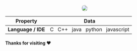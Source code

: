 <!--   my-icons -->
<p align="center">
    <a href="https://github.com/zxionf"><img style="width: 20px; height: 20px; border-radius: 50%;" src="https://zxionf.github.io/zxionf/110237168.png"></a>
    <!-- <a href="https://www.linkedin.com/in/zxionf"><img style="width: 20px; height: 20px; border-radius: 50%;" src="https://zxionf.github.io/zxionf/linkedin.png"></a> -->
</p>

| Property               | Data                                   |
|------------------------|----------------------------------------|
| **Language / IDE**     | C &nbsp; C++ &nbsp; java &nbsp; python &nbsp; javascript            |


<!--   GitHub stats graph 
### 📈 GitHub Activity Graph:
-->
<!--   green snake 
![BEPb's github activity graph](https://raw.githubusercontent.com/BEPb/BEPb/output/github-contribution-grid-snake.svg)
-->
<!-- dark snake 
![BEPb's github activity graph](https://raw.githubusercontent.com/BEPb/BEPb/output/github-contribution-grid-snake-dark.svg)
-->

<!--  2d history skills для обновления картинки нужно обновить профиль на странице https://profile.codersrank.io/user/bepb-->
<!--
<img src="https://cr-skills-chart-widget.azurewebsites.net/api/api?username=zxionf&show-other-skills=true" width="auto"></img>
-->

#### Thanks for visiting :heart:

<!--
<p align="center"> 
<img src="https://profile-counter.glitch.me/zxionf/count.svg">
-->

<!-- counting of visitors to this page in this section started from May 8, 2022
<a href="http://s01.flagcounter.com/more/ap7"><img src="https://s01.flagcounter.com/countxl/ap7/bg_FFFFFF/txt_000000/border_CCCCCC/columns_8/maxflags_250/viewers_0/labels_1/pageviews_1/flags_0/percent_0/" alt="Flag Counter" border="0"></a> -->
<!--
## Star History-->
<!--
[![Star History Chart](https://api.star-history.com/svg?repos=zxionf/zxionf&type=Date)](https://star-history.com/#zxionf/zxionf&Date)
-->
</p>

